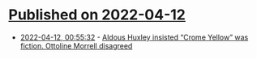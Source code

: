 # [Published on 2022-04-12](index.md)

* [2022-04-12, 00:55:32](https://news.ycombinator.com/item?id=30997257) - [Aldous Huxley insisted “Crome Yellow” was fiction. Ottoline Morrell disagreed](https://www.laphamsquarterly.org/roundtable/scene-stealer)
